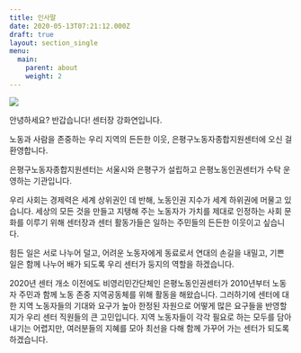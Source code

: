 ```yaml
---
title: 인사말
date: 2020-05-13T07:21:12.000Z
draft: true
layout: section_single
menu:
  main:
    parent: about
    weight: 2
---
```

![ ](/uploads/khy.jpg " ")

안녕하세요? 반갑습니다! 센터장 강화연입니다.

노동과 사람을 존중하는 우리 지역의 든든한 이웃, 은평구노동자종합지원센터에 오신 걸 환영합니다.

은평구노동자종합지원센터는 서울시와 은평구가 설립하고 은평노동인권센터가 수탁 운영하는 기관입니다.

우리 사회는 경제력은 세계 상위권인 데 반해, 노동인권 지수가 세계 하위권에 머물고 있습니다. 세상의 모든 것을 만들고 지탱해 주는 노동자가 가치를 제대로 인정하는 사회 문화를 이루기 위해 센터장과 센터 활동가들은 일하는 주민들의 든든한 이웃이고 싶습니다. 

힘든 일은 서로 나누어 덜고, 어려운 노동자에게 동료로서 연대의 손길을 내밀고, 기쁜 일은 함께 나누어 배가 되도록 우리 센터가 둥지의 역할을 하겠습니다.

2020년 센터 개소 이전에도 비영리민간단체인 은평노동인권센터가 2010년부터 노동자 주민과 함께 노동 존중 지역공동체를 위해 활동을 해왔습니다. 그러하기에 센터에 대한 지역 노동자들의 기대와 요구가 높아 한정된 자원으로 어떻게 많은 요구들을 반영할지가 우리 센터 직원들의 큰 고민입니다. 지역 노동자들이 각각 필요로 하는 모두를 담아내기는 어렵지만, 여러분들의 지혜를 모아 최선을 다해 함께 가꾸어 가는 센터가 되도록 하겠습니다.